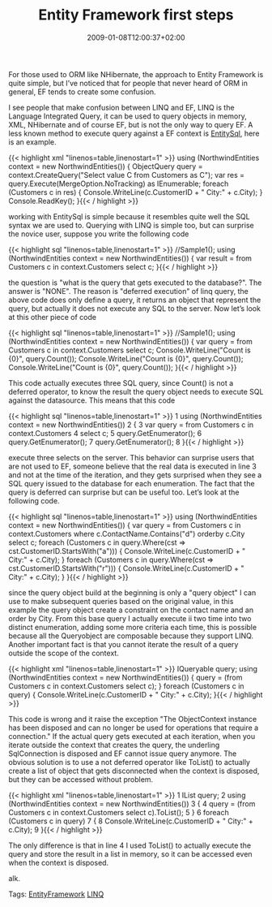 ﻿---
title: "Entity Framework first steps"
description: ""
date: 2009-01-08T12:00:37+02:00
draft: false
tags: [LINQ]
categories: [LINQ]
---
For those used to ORM like NHibernate, the approach to Entity Framework is quite simple, but I’ve noticed that for people that never heard of ORM in general, EF tends to create some confusion.

I see people that make confusion between LINQ and EF, LINQ is the Language Integrated Query, it can be used to query objects in memory, XML, NHibernate and of course EF, but is not the only way to query EF. A less known method to execute query against a EF context is [EntitySql](http://msdn.microsoft.com/en-us/library/bb387145.aspx), here is an example.

{{< highlight xml "linenos=table,linenostart=1" >}}
using (NorthwindEntities context = new NorthwindEntities())
{
    ObjectQuery query = context.CreateQuery<Customers>("Select value C from Customers as C");
    var res = query.Execute(MergeOption.NoTracking) as IEnumerable<Customers>;
    foreach (Customers c in res)
    {
        Console.WriteLine(c.CustomerID + " City:" + c.City);
    }
    Console.ReadKey();
}{{< / highlight >}}

<!-- Code inserted with Steve Dunn's Windows Live Writer Code Formatter Plugin.  http://dunnhq.com -->

working with EntitySql is simple because it resembles quite well the SQL syntax we are used to. Querying with LINQ is simple too, but can surprise the novice user, suppose you write the following code

{{< highlight sql "linenos=table,linenostart=1" >}}
//Sample1();
using (NorthwindEntities context = new NorthwindEntities())
{
    var result = from Customers c in context.Customers
                 select c;
}{{< / highlight >}}

<!-- Code inserted with Steve Dunn's Windows Live Writer Code Formatter Plugin.  http://dunnhq.com -->

the question is "what is the query that gets executed to the database?". The answer is "NONE". The reason is "deferred execution" of linq query, the above code does only define a query, it returns an object that represent the query, but actually it does not execute any SQL to the server. Now let’s look at this other piece of code

{{< highlight sql "linenos=table,linenostart=1" >}}
//Sample1();
using (NorthwindEntities context = new NorthwindEntities())
{
    var query = from Customers c in context.Customers
                select c;
    Console.WriteLine("Count is {0}", query.Count());
    Console.WriteLine("Count is {0}", query.Count());
    Console.WriteLine("Count is {0}", query.Count());
}{{< / highlight >}}

<!-- Code inserted with Steve Dunn's Windows Live Writer Code Formatter Plugin.  http://dunnhq.com -->

This code actually executes three SQL query, since Count() is not a deferred operator, to know the result the query object needs to execute SQL against the datasource. This means that this code

{{< highlight sql "linenos=table,linenostart=1" >}}
1 using (NorthwindEntities context = new NorthwindEntities())
2 {
3     var query = from Customers c in context.Customers
4                 select c;
5     query.GetEnumerator();
6     query.GetEnumerator();
7     query.GetEnumerator();
8 }{{< / highlight >}}

<!-- Code inserted with Steve Dunn's Windows Live Writer Code Formatter Plugin.  http://dunnhq.com -->

execute three selects on the server. This behavior can surprise users that are not used to EF, someone believe that the real data is executed in line 3 and not at the time of the iteration, and they gets surprised when they see a SQL query issued to the database for each enumeration. The fact that the query is deferred can surprise but can be useful too. Let’s look at the following code.

{{< highlight sql "linenos=table,linenostart=1" >}}
using (NorthwindEntities context = new NorthwindEntities())
{
    var query = from Customers c in context.Customers
                where c.ContactName.Contains("d")
                orderby c.City
                select c;
    foreach (Customers c in query.Where(cst => cst.CustomerID.StartsWith("a")))
    {
        Console.WriteLine(c.CustomerID + " City:" + c.City);
    }
    foreach (Customers c in query.Where(cst => cst.CustomerID.StartsWith("r")))
    {
        Console.WriteLine(c.CustomerID + " City:" + c.City);
    }
}{{< / highlight >}}

<!-- Code inserted with Steve Dunn's Windows Live Writer Code Formatter Plugin.  http://dunnhq.com -->

since the query object build at the beginning is only a "query object" I can use to make subsequent queries based on the original value, in this example the query object create a constraint on the contact name and an order by City. From this base query I actually execute ii two time into two distinct enumeration, adding some more criteria each time, this is possible because all the Queryobject are composable because they support LINQ. Another important fact is that you cannot iterate the result of a query outside the scope of the context.

{{< highlight xml "linenos=table,linenostart=1" >}}
IQueryable<Customers> query;
using (NorthwindEntities context = new NorthwindEntities())
{
    query = (from Customers c in context.Customers select c);
}
foreach (Customers c in query)
{
    Console.WriteLine(c.CustomerID + " City:" + c.City);
}{{< / highlight >}}

<!-- Code inserted with Steve Dunn's Windows Live Writer Code Formatter Plugin.  http://dunnhq.com -->

This code is wrong and it raise the exception "The ObjectContext instance has been disposed and can no longer be used for operations that require a connection." If the actual query gets executed at each iteration, when you iterate outside the context that creates the query, the underling SqlConnection is disposed and EF cannot issue query anymore. The obvious solution is to use a not deferred operator like ToList() to actually create a list of object that gets disconnected when the context is disposed, but they can be accessed without problem.

{{< highlight xml "linenos=table,linenostart=1" >}}
1 IList<Customers> query;
2 using (NorthwindEntities context = new NorthwindEntities())
3 {
4     query = (from Customers c in context.Customers select c).ToList();
5 }
6 foreach (Customers c in query)
7 {
8     Console.WriteLine(c.CustomerID + " City:" + c.City);
9 }{{< / highlight >}}

<!-- Code inserted with Steve Dunn's Windows Live Writer Code Formatter Plugin.  http://dunnhq.com -->

The only difference is that in line 4 I used ToList() to actually execute the query and store the result in a list in memory, so it can be accessed even when the context is disposed.

alk.

Tags: [EntityFramework](http://technorati.com/tag/EntityFramework) [LINQ](http://technorati.com/tag/LINQ)
